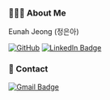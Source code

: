 ###  🙆🏻‍♀️ About Me
Eunah Jeong (정은아)

[![GitHub](https://badgen.net/badge/icon/github%20Eunah?icon=github&label)](https://github.com/Jelly1104/microsoft-ai-school07) [![LinkedIn Badge](http://img.shields.io/badge/-LinkedIn-0072b1?style=flat&logo=linkedin&link=https://www.linkedin.com/in/eunah-jeong-02115b24b/)](https://www.linkedin.com/in/eunah-jeong-02115b24b/)

### 💌 Contact
[![Gmail Badge](https://img.shields.io/badge/Gmail-EA4335?style=flat-square&logo=Gmail&logoColor=white)](sina911104@gmail.com)
